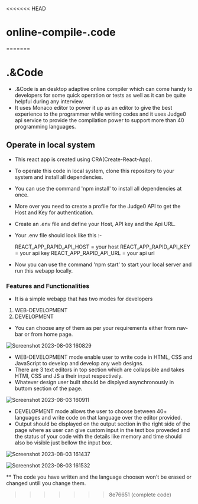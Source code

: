 <<<<<<< HEAD
# online-compile-.code
=======
# .&Code

- .&Code is an desktop adaptive online compiler which can come handy to developers for some quick operation or tests as well as it can be quite helpful during any interview.
- It uses Monaco editor to power it up as an editor to give the best experience to the programmer while writing codes and it uses Judge0 api service to provide the compilation power to support more than 40 programming languages.


## Operate in local system
  - This react app is created using CRA(Create-React-App).
  - To operate this code in local system, clone this repository to your system and install all dependencies.
  - You can use the command 'npm install' to install all dependencies at once.
  - More over you need to create a profile for the Judge0 API to get the Host and Key for authentication.
  - Create an .env file and define your Host, API key and the Api URL.
  - Your .env file should look like this :-
 
    REACT_APP_RAPID_API_HOST = your host
    REACT_APP_RAPID_API_KEY = your api key
    REACT_APP_RAPID_API_URL = your api url

  - Now you can use the command 'npm start' to start your local server and run this webapp locally.

### Features and Functionalities

- It is a simple webapp that has two modes for developers
1. WEB-DEVELOPMENT
2. DEVELOPMENT

- You can choose any of them as per your requirements either from nav-bar or from home page.

![Screenshot 2023-08-03 160829](https://github.com/Bluetooth-stack/online-compiler/assets/80689111/6551f0ff-b227-4f56-8c3a-b4f2d75b466f)

- WEB-DEVELOPMENT mode enable user to write code in HTML, CSS and JavaScript to develop and develop any web designs.
- There are 3 text editors in top section which are collapsible and takes HTMl, CSS and JS a their input respectively.
- Whatever design user built should be displyed asynchronously in buttom section of the page.

![Screenshot 2023-08-03 160911](https://github.com/Bluetooth-stack/online-compiler/assets/80689111/530c2425-7da9-4c44-aac1-6ab068fa455b)

- DEVELOPMENT mode allows the user to choose between 40+ languages and write code on that language over the editor provided.
- Output should be displayed on the output section in the right side of the page where as user can give custom input in the text box proveded and the status of your code with the details like memory and time should also bo visible just bellow the input box.

![Screenshot 2023-08-03 161437](https://github.com/Bluetooth-stack/online-compiler/assets/80689111/6a3865c8-1b28-47f5-8aa5-4949e0273243)
  
![Screenshot 2023-08-03 161532](https://github.com/Bluetooth-stack/online-compiler/assets/80689111/f40157bc-9f36-4fbd-95d9-bf04cd29597f)

** The code you have written and the language choosen won't be erased or changed untill you change them.
>>>>>>> 8e76651 (complete code)
